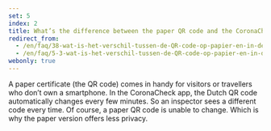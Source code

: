 ```yaml
---
set: 5
index: 2
title: What’s the difference between the paper QR code and the CoronaCheck app?
redirect_from: 
  - /en/faq/38-wat-is-het-verschil-tussen-de-QR-code-op-papier-en-in-de-CoronaCheck-app
  - /en/faq/5-3-wat-is-het-verschil-tussen-de-QR-code-op-papier-en-in-de-CoronaCheck-app
webonly: true
---
```

A paper certificate (the QR code) comes in handy for visitors or travellers who don’t own a smartphone. In the CoronaCheck app, the Dutch QR code automatically changes every few minutes. So an inspector sees a different code every time. Of course, a paper QR code is unable to change. Which is why the paper version offers less privacy.
